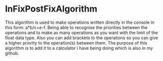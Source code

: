 # InFixPostFixAlgorithm
This algorithm is used to make operations written directly in the console in this form: a*b/c+e-f. Being able to recognise the priorities between the operations and to make as many operations as you want with the limit of the float data type. Also you can add brackets to the operations so you can give a higher priority to the operation(s) between them. 
The purpose of this algorithm is to add it to a calculator i have being doing which is also in my github.
